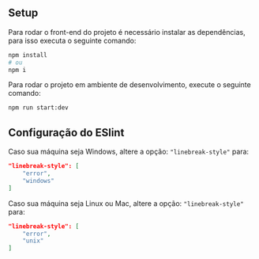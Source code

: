 ## Setup

Para rodar o front-end do projeto é necessário instalar as dependências, para isso executa o seguinte comando:

```bash
npm install
# ou
npm i
```

Para rodar o projeto em ambiente de desenvolvimento, execute o seguinte comando:

```bash
npm run start:dev
```

## Configuração do ESlint

Caso sua máquina seja Windows, altere a opção: `"linebreak-style"` para: 

```json
"linebreak-style": [
    "error",
    "windows"
]
```

Caso sua máquina seja Linux ou Mac, altere a opção: `"linebreak-style"` para: 

```json
"linebreak-style": [
    "error",
    "unix"
]
```
